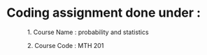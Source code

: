 <h1>Coding assignment done under :</h1>
<ul>
  <ol>
  1. Course Name : probability and statistics
  </ol>
  <ol>
  2. Course Code : MTH 201
  </ol>  
</ul>
